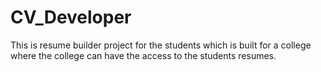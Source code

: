 # CV_Developer
This is resume builder project for the students which is built for a college where the college can have the access to the students resumes.
